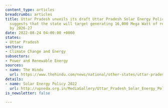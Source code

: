 ```yaml
---
content_type: articles
breadcrumbs: articles
title: Uttar Pradesh unveils its draft Uttar Pradesh Solar Energy Policy 2022, which
  suggests that the state will target generating 16,000 Mega Watt of renewable power
  by 2026-27
date: 2022-08-24 04:00:00 +0000
states:
- Uttar Pradesh
sectors:
- Climate Change and Energy
subsectors:
- Power and Renewable Energy
sources:
- name: The Hindu
  url: https://www.thehindu.com/news/national/other-states/uttar-pradesh-eyes-to-develop-16000-mw-renewable-energy-capacity-by-2027/article65788284.ece
details:
- name: Solar Energy Policy 2022
  url: http://upneda.org.in/MediaGallery/Uttar_Pradesh_Solar_Energy_Policy2022_English_draft_one-07-08-22-final.pdf
is_newsletter: false

---
```

